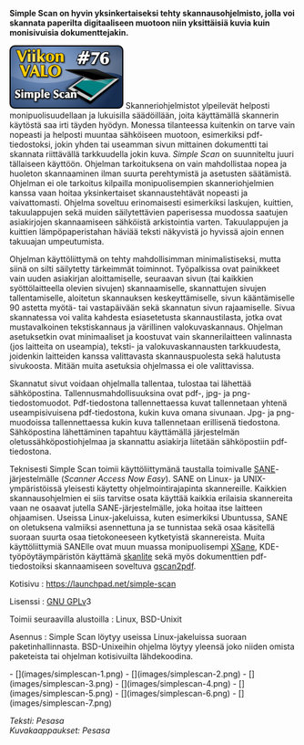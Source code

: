 <!--
Title: 2x24 Simple Scan - Viikon VALO #76
Date: 2012/06/10
Pageimage: valo76-simplescan.png
Tags: Linux,FreeBSD,OpenBSD,NetBSD
-->

**Simple Scan on hyvin yksinkertaiseksi tehty skannausohjelmisto, jolla
voi skannata paperilta digitaaliseen muotoon niin yksittäisiä kuvia kuin
monisivuisia dokumenttejakin.**

![](images/valo76-simplescan.png "fig:valo76-simplescan.png")
Skanneriohjelmistot ylpeilevät helposti monipuolisuudellaan ja
lukuisilla säädöillään, joita käyttämällä skannerin käytöstä saa irti
täyden hyödyn. Monessa tilanteessa kuitenkin on tarve vain nopeasti ja
helposti muuntaa sähköiseen muotoon, esimerkiksi pdf-tiedostoksi, jokin
yhden tai useamman sivun mittainen dokumentti tai skannata riittävällä
tarkkuudella jokin kuva. *Simple Scan* on suunniteltu juuri tällaiseen
käyttöön. Ohjelman tarkoituksena on vain mahdollistaa nopea ja huoleton
skannaaminen ilman suurta perehtymistä ja asetusten säätämistä. Ohjelman
ei ole tarkoitus kilpailla monipuolisempien skanneriohjelmien kanssa
vaan hoitaa yksinkertaiset skannaustehtävät nopeasti ja vaivattomasti.
Ohjelma soveltuu erinomaisesti esimerkiksi laskujen, kuittien,
takuulappujen sekä muiden säilytettävien paperisessa muodossa saatujen
asiakirjojen skannaamiseen sähköistä arkistointia varten. Takuulappujen
ja kuittien lämpöpaperistahan häviää teksti näkyvistä jo hyvissä ajoin
ennen takuuajan umpeutumista.

Ohjelman käyttöliittymä on tehty mahdollisimman minimalistiseksi, mutta
siinä on silti säilytetty tärkeimmät toiminnot. Työpalkissa ovat
painikkeet vain uuden asiakirjan aloittamiselle, seuraavan sivun (tai
kaikkien syöttölaitteella olevien sivujen) skannaamiselle, skannattujen
sivujen tallentamiselle, aloitetun skannauksen keskeyttämiselle, sivun
kääntämiselle 90 astetta myötä- tai vastapäivään sekä skannatun sivun
rajaamiselle. Sivua skannatessa voi valita kahdesta esiasetetusta
skannaustilasta, jotka ovat mustavalkoinen tekstiskannaus ja värillinen
valokuvaskannaus. Ohjelman asetuksetkin ovat minimaaliset ja koostuvat
vain skannerilaitteen valinnasta (jos laitteita on useampia), teksti- ja
valokuvaskannausten tarkkuudesta, joidenkin laitteiden kanssa
valittavasta skannauspuolesta sekä halutusta sivukoosta. Mitään muita
asetuksia ohjelmassa ei ole valittavissa.

Skannatut sivut voidaan ohjelmalla tallentaa, tulostaa tai lähettää
sähköpostina. Tallennusmahdollisuuksina ovat pdf-, jpg- ja
png-tiedostomuodot. Pdf-tiedostona tallennettaessa kuvat tallennetaan
yhtenä useampisivuisena pdf-tiedostona, kukin kuva omana sivunaan. Jpg-
ja png-muodoissa tallennettaessa kukin kuva tallennetaan erillisenä
tiedostona. Sähköpostina lähettäminen tapahtuu käyttämällä järjestelmän
oletussähköpostiohjelmaa ja skannattu asiakirja liitetään sähköpostiin
pdf-tiedostona.

Teknisesti Simple Scan toimii käyttöliittymänä taustalla toimivalle
[SANE](http://www.sane-project.org/)-järjestelmälle (*Scanner Access Now
Easy*). SANE on Linux- ja UNIX-ympäristöissä yleisesti käytetty
ohjelmointirajapinta skannereille. Kaikkien skannausohjelmien ei siis
tarvitse osata käyttää kaikkia erilaisia skannereita vaan ne osaavat
jutella SANE-järjestelmälle, joka hoitaa itse laitteen ohjaamisen.
Useissa Linux-jakeluissa, kuten esimerkiksi Ubuntussa, SANE on
oletuksena valmiiksi asennettuna ja se tunnistaa sekä osaa käsitellä
suoraan suurta osaa tietokoneeseen kytketyistä skannereista. Muita
käyttöliittymiä SANElle ovat muun muassa monipuolisempi
[XSane](http://www.xsane.org/), KDE-työpöytäympäristön käyttämä
[skanlite](http://docs.kde.org/development/en/extragear-graphics/skanlite/)
sekä myös dokumenttien pdf-tiedostoiksi skannaamiseen soveltuva
[gscan2pdf](http://gscan2pdf.sourceforge.net/).

Kotisivu
:   <https://launchpad.net/simple-scan>

Lisenssi
:   [GNU GPLv](GNU_GPL)3

Toimii seuraavilla alustoilla
:   Linux, BSD-Unixit

Asennus
:   Simple Scan löytyy useissa Linux-jakeluissa suoraan
    paketinhallinnasta. BSD-Unixeihin ohjelma löytyy yleensä joko niiden
    omista paketeista tai ohjelman kotisivuilta lähdekoodina.

<div class="psgallery" markdown="1">
-   [](images/simplescan-1.png)
-   [](images/simplescan-2.png)
-   [](images/simplescan-3.png)
-   [](images/simplescan-4.png)
-   [](images/simplescan-5.png)
-   [](images/simplescan-6.png)
-   [](images/simplescan-7.png)
</div>

*Teksti: Pesasa* <br />
*Kuvakaappaukset: Pesasa*
